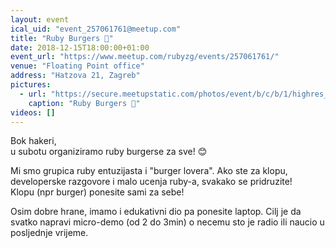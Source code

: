 ```yaml
---
layout: event
ical_uid: "event_257061761@meetup.com"
title: "Ruby Burgers 🍔"
date: 2018-12-15T18:00:00+01:00
event_url: "https://www.meetup.com/rubyzg/events/257061761/"
venue: "Floating Point office"
address: "Hatzova 21, Zagreb"
pictures:
  - url: "https://secure.meetupstatic.com/photos/event/b/c/b/1/highres_476928305.jpeg"
    caption: "Ruby Burgers 🍔"
videos: []
---
```


Bok hakeri,  
u subotu organiziramo ruby burgerse za sve! 😊
  
Mi smo grupica ruby entuzijasta i "burger lovera". Ako ste za klopu, developerske razgovore i malo ucenja ruby-a, svakako se pridruzite!  
Klopu (npr burger) ponesite sami za sebe!
  
Osim dobre hrane, imamo i edukativni dio pa ponesite laptop. Cilj je da svatko napravi micro-demo (od 2 do 3min) o necemu sto je radio ili naucio u posljednje vrijeme.